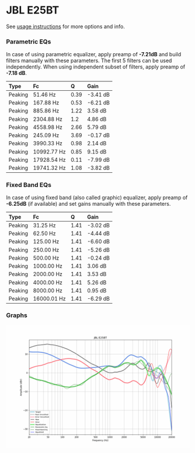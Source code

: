 # JBL E25BT
See [usage instructions](https://github.com/jaakkopasanen/AutoEq#usage) for more options and info.

### Parametric EQs
In case of using parametric equalizer, apply preamp of **-7.21dB** and build filters manually
with these parameters. The first 5 filters can be used independently.
When using independent subset of filters, apply preamp of **-7.18 dB**.

| Type    | Fc          |    Q | Gain     |
|:--------|:------------|:-----|:---------|
| Peaking | 51.46 Hz    | 0.39 | -3.41 dB |
| Peaking | 167.88 Hz   | 0.53 | -6.21 dB |
| Peaking | 885.86 Hz   | 1.22 | 3.58 dB  |
| Peaking | 2304.88 Hz  | 1.2  | 4.86 dB  |
| Peaking | 4558.98 Hz  | 2.66 | 5.79 dB  |
| Peaking | 245.09 Hz   | 3.69 | -0.17 dB |
| Peaking | 3990.33 Hz  | 0.98 | 2.14 dB  |
| Peaking | 10992.77 Hz | 0.85 | 9.15 dB  |
| Peaking | 17928.54 Hz | 0.11 | -7.99 dB |
| Peaking | 19741.32 Hz | 1.08 | -3.82 dB |

### Fixed Band EQs
In case of using fixed band (also called graphic) equalizer, apply preamp of **-6.25dB**
(if available) and set gains manually with these parameters.

| Type    | Fc          |    Q | Gain     |
|:--------|:------------|:-----|:---------|
| Peaking | 31.25 Hz    | 1.41 | -3.02 dB |
| Peaking | 62.50 Hz    | 1.41 | -4.44 dB |
| Peaking | 125.00 Hz   | 1.41 | -6.60 dB |
| Peaking | 250.00 Hz   | 1.41 | -5.26 dB |
| Peaking | 500.00 Hz   | 1.41 | -0.24 dB |
| Peaking | 1000.00 Hz  | 1.41 | 3.06 dB  |
| Peaking | 2000.00 Hz  | 1.41 | 3.53 dB  |
| Peaking | 4000.00 Hz  | 1.41 | 5.26 dB  |
| Peaking | 8000.00 Hz  | 1.41 | 0.95 dB  |
| Peaking | 16000.01 Hz | 1.41 | -6.29 dB |

### Graphs
![](./JBL%20E25BT.png)